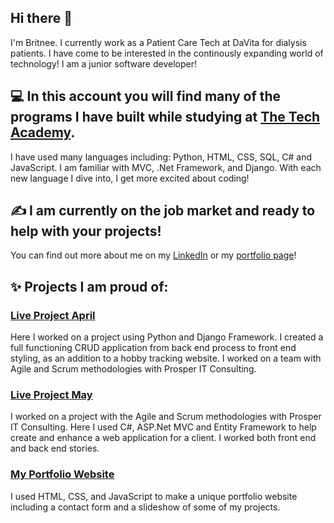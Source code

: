## Hi there 👋 
I'm Britnee. I currently work as a Patient Care Tech at DaVita for dialysis patients. I have come to be interested in the continously expanding world of technology! I am a junior software developer!

## 💻 In this account you will find many of the programs I have built while studying at <a href="https://www.learncodinganywhere.com/" target="_blank">The Tech Academy</a>. 
I have used many languages including: Python, HTML, CSS, SQL, C# and JavaScript. I am familiar with MVC, .Net Framework, and Django. With each new language I dive into, I get more excited about coding!  

## ✍️ I am currently on the job market and ready to help with your projects!

You can find out more about me on my <a href="https://www.linkedin.com/in/britnee-murrin-555859133/" target="new">LinkedIn</a> or my <a href="http://britneemurrinportfolio.com/" target="new">portfolio page</a>!

## &#10024; Projects I am proud of: 

### <a href=""> Live Project April </a>
Here I worked on a project using Python and Django Framework. I created a full functioning CRUD application from back end process to front end styling, as an addition to a hobby tracking website. I worked on a team with Agile and Scrum methodologies with Prosper IT Consulting.

### <a href=""> Live Project May </a> 
I worked on a project with the Agile and Scrum methodologies with Prosper IT Consulting. Here I used C#, ASP.Net MVC and Entity Framework to help create and enhance a web application for a client. I worked both front end and back end stories.

### <a href=""> My Portfolio Website </a>
I used HTML, CSS, and JavaScript to make a unique portfolio website including a contact form and a slideshow of some of my projects.
